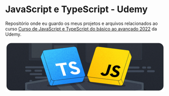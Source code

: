 # JavaScript e TypeScript - Udemy

Repositório onde eu guardo os meus projetos e arquivos relacionados ao curso <a href="https://www.udemy.com/course/curso-de-javascript-moderno-do-basico-ao-avancado/">Curso de JavaScript e TypeScript do básico ao avançado 2022</a> da Udemy.

<img src="./media/cover.png" alt="">
